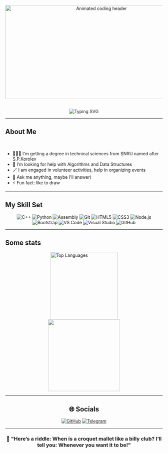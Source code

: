 <div align="center">
  <img height="300" width="600" src="https://github.com/kaaatz-e/kaaatz-e/blob/main/assets/header.gif" alt="Animated coding header">
</div>

<br>

<div align="center">
  
  ![Typing SVG](https://readme-typing-svg.herokuapp.com?font=Fira+Code&weight=600&size=26&duration=4000&pause=1000&color=DC143C&center=true&vCenter=true&width=600&lines=👋🏻+Hi!+I'm+Marina;🎓+Student+4th+year;🔐+IBAS)
  
</div>

---

## About Me

<br>

- 👨🏻‍💻 I'm getting a degree in technical sciences from SNRU named after S.P.Korolev 
- 🤔 I’m looking for help with Algorithms and Data Structures
- 🪄 I am engaged in volunteer activities, help in organizing events
- 💬 Ask me anything, maybe I'll answer)
- ⚡ Fun fact: like to draw

---

## My Skill Set  

<div align="center">
  <img src="https://img.shields.io/badge/C++-00599C?style=for-the-badge&logo=c%2B%2B&logoColor=white" alt="C++"/>
  <img src="https://img.shields.io/badge/Python-3776AB?style=for-the-badge&logo=python&logoColor=white" alt="Python"/>
  <img src="https://img.shields.io/badge/Assembly-654FF0?style=for-the-badge&logo=assemblyscript&logoColor=white" alt="Assembly"/>
  <img src="https://img.shields.io/badge/Git-F05032?style=for-the-badge&logo=git&logoColor=white" alt="Git"/>
  <img src="https://img.shields.io/badge/HTML5-E34F26?style=for-the-badge&logo=html5&logoColor=white" alt="HTML5"/>
  <img src="https://img.shields.io/badge/CSS3-1572B6?style=for-the-badge&logo=css3&logoColor=white" alt="CSS3"/>
  <img src="https://img.shields.io/badge/Node.js-339933?style=for-the-badge&logo=nodedotjs&logoColor=white" alt="Node.js"/>
  <img src="https://img.shields.io/badge/Bootstrap-7952B3?style=for-the-badge&logo=bootstrap&logoColor=white" alt="Bootstrap"/>
  <img src="https://img.shields.io/badge/VS_Code-007ACC?style=for-the-badge&logo=visual-studio-code&logoColor=white" alt="VS Code"/>
  <img src="https://img.shields.io/badge/Visual_Studio-5C2D91?style=for-the-badge&logo=visual-studio&logoColor=white" alt="Visual Studio"/>
  <img src="https://img.shields.io/badge/GitHub-181717?style=for-the-badge&logo=github&logoColor=white" alt="GitHub"/>
</div>

---

## Some stats

<div align="center">
  
  <div align="center"> 
  <a href="https://github.com/kaaatz-e" align="left"><img height="215" src="https://github-readme-stats.vercel.app/api/top-langs/?username=kaaatz-e&langs_count=5&title_color=ef4444&text_color=facc15&bg_color=00000000&hide_border=true&locale=en&custom_title=Top%20%Languages" alt="Top Languages" /></a> 
</div>

  <div align="center"> 
    <a href="http://www.github.com/kaaatz-e"><img height="230"src="https://github-readme-streak-stats.herokuapp.com/?user=kaaatz-e&stroke=facc15&background=00000000&ring=ef4444&fire=ef4444&currStreakNum=facc15&currStreakLabel=ef4444&sideNums=facc15&sideLabels=facc15&dates=facc15&hide_border=true" /></a>
</div>
  
---

## 🌐 Socials

<div align="center">
  
  [![GitHub](https://img.shields.io/badge/GitHub-181717?style=for-the-badge&logo=github&logoColor=white)](https://github.com/kaaatz-e)
  [![Telegram](https://img.shields.io/badge/Telegram-26A5E4?style=for-the-badge&logo=telegram&logoColor=white)](https://t.me/kaaaatze)
  
</div>

---

<div align="center">
  
  ### 💫 "Here’s a riddle: When is a croquet mallet like a billy club? I’ll tell you: Whenever you want it to be!"
  
</div>